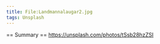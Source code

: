 ```yaml
---
title: File:Landmannalaugar2.jpg
tags: Unsplash
---
```


== Summary ==
https://unsplash.com/photos/tSsb28hzZSI

